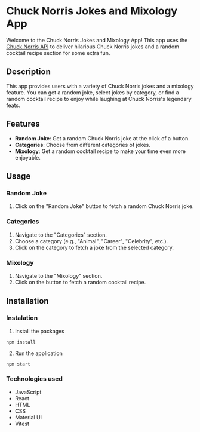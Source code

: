 # Chuck Norris Jokes and Mixology App

Welcome to the Chuck Norris Jokes and Mixology App! This app uses the [Chuck Norris API](https://api.chucknorris.io/) to deliver hilarious Chuck Norris jokes and a random cocktail recipe section for some extra fun.

## Description

This app provides users with a variety of Chuck Norris jokes and a mixology feature. You can get a random joke, select jokes by category, or find a random cocktail recipe to enjoy while laughing at Chuck Norris's legendary feats.

## Features

- **Random Joke**: Get a random Chuck Norris joke at the click of a button.
- **Categories**: Choose from different categories of jokes. 
- **Mixology**: Get a random cocktail recipe to make your time even more enjoyable.

## Usage

### Random Joke

1. Click on the "Random Joke" button to fetch a random Chuck Norris joke.

### Categories

1. Navigate to the "Categories" section.
2. Choose a category (e.g., "Animal", "Career", "Celebrity", etc.).
3. Click on the category to fetch a joke from the selected category.

### Mixology

1. Navigate to the "Mixology" section.
2. Click on the button to fetch a random cocktail recipe.

## Installation

### Instalation
1. Install the packages
```
npm install
```
2. Run the application
```
npm start
```
### Technologies used
- JavaScript
- React
- HTML
- CSS
- Material UI
- Vitest